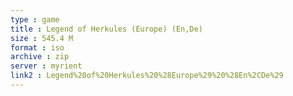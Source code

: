 ```yaml
---
type : game
title : Legend of Herkules (Europe) (En,De)
size : 545.4 M
format : iso
archive : zip
server : myrient
link2 : Legend%20of%20Herkules%20%28Europe%29%20%28En%2CDe%29
---
```

